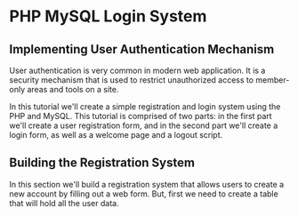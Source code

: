 # PHP MySQL Login System

## Implementing User Authentication Mechanism

User authentication is very common in modern web application. It is a security mechanism that is used to restrict unauthorized access to member-only areas and tools on a site.

In this tutorial we'll create a simple registration and login system using the PHP and MySQL. This tutorial is comprised of two parts: in the first part we'll create a user registration form, and in the second part we'll create a login form, as well as a welcome page and a logout script.

## Building the Registration System

In this section we'll build a registration system that allows users to create a new account by filling out a web form. But, first we need to create a table that will hold all the user data.
